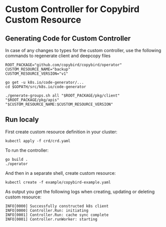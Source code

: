 # Custom Controller for Copybird Custom Resource


## Generating Code for Custom Controller 
In case of any changes to types for the custom controller, use the following commands to regenerate client and deepcopy files

```
ROOT_PACKAGE="github.com/copybird/copybird/operator"
CUSTOM_RESOURCE_NAME="backup"
CUSTOM_RESOURCE_VERSION="v1"

go get -u k8s.io/code-generator/...
cd $GOPATH/src/k8s.io/code-generator

./generate-groups.sh all "$ROOT_PACKAGE/pkg/client" "$ROOT_PACKAGE/pkg/apis" "$CUSTOM_RESOURCE_NAME:$CUSTOM_RESOURCE_VERSION"

```

## Run localy 
First create custom resource definition in your cluster: 
```
kubectl apply -f crd/crd.yaml
```

To run the controller:
``` 
go build . 
./operator
```

And then in a separate shell, create custom resource:
```
kubectl create -f example/copybird-example.yaml
```

As output you get the following logs when creating, updating or deleting custom resource:
```
INFO[0000] Successfully constructed k8s client          
INFO[0000] Controller.Run: initiating                   
INFO[0001] Controller.Run: cache sync complete          
INFO[0001] Controller.runWorker: starting                 
```

